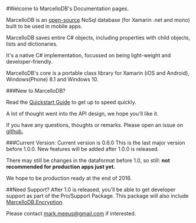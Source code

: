 #Welcome to MarcelloDB's Documentation pages.

MarcelloDB is an [open-source](https://github.com/markmeeus/marcellodb) NoSql database (for Xamarin .net and mono) built to be used in mobile apps.

MarcelloDB saves entire C# objects, including properties with child objects, lists and dictionaries.

It's a native C# implementation, focussed on being light-weight and developer-friendly.

MarcelloDB's core is a portable class library for Xamarin (iOS and Android), Windows(Phone) 8.1 and Windows 10.


###New to MarcelloDB?

Read the [Quickstart Guide](quickstart.md) to get up to speed quickly.

A lot of thought went into the API design, we hope you'll like it.

If you have any questions, thoughts or remarks. Please open an issue on [github.](https://github.com/markmeeus/marcellodb/issues)

###Current Version:
Current version is 0.6.0
This is the last major version before 1.0.0. New features will be added after 1.0.0 is released.

There may still be changes in the dataformat before 1.0, so still: **not recommended for production apps just yet.**

We hope to be production ready at the end of 2016.

##Need Support?
After 1.0 is released, you'll be able to get developer support as part of the Pro/Support Package. This package will also include [MarcelloDB.Encryption](encryption.html).

Please contact mark.meeus@gmail.com if interested.
